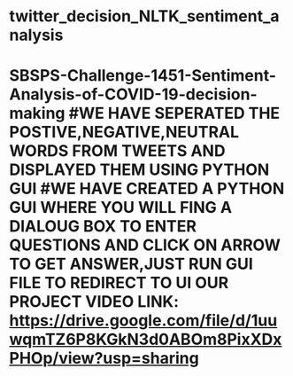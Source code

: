 # twitter_decision_NLTK_sentiment_analysis
# SBSPS-Challenge-1451-Sentiment-Analysis-of-COVID-19-decision-making #WE HAVE SEPERATED THE POSTIVE,NEGATIVE,NEUTRAL WORDS FROM TWEETS AND DISPLAYED THEM USING PYTHON GUI  #WE HAVE CREATED A PYTHON GUI WHERE YOU WILL FING A DIALOUG BOX TO ENTER QUESTIONS AND CLICK ON ARROW TO GET ANSWER,JUST RUN GUI FILE TO REDIRECT TO UI  OUR PROJECT VIDEO LINK: https://drive.google.com/file/d/1uuwqmTZ6P8KGkN3d0ABOm8PixXDxPHOp/view?usp=sharing
